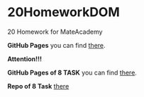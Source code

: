 # 20HomeworkDOM
20 Homework for MateAcademy

**GitHub Pages** you can find [there](https://platoniux.github.io/20HomeworkDOM/ "GitHub Pages for this repo").

**Attention!!!**

**GitHub Pages of 8 TASK** you can find [there](https://platoniux.github.io/AncestryTask20_8/app "GitHub Pages for this repo").

**Repo of 8 Task** [there](https://github.com/Platoniux/AncestryTask20_8)
